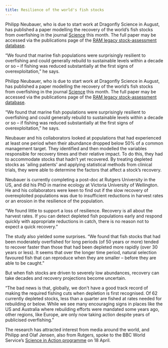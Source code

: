 ```yaml
---
title: Resilience of the world's fish stocks
---
```


Philipp Neubauer, who is due to start work at Dragonfly Science in
August, has published a paper modelling the recovery of the world’s
fish stocks from overfishing in the journal
[Science](http://www.sciencemag.org/content/340/6130/347.short) this
month. The full paper may be accessed via the publications page of the
[RAM legacy stock-assessment
database](http://ramlegacy.marinebiodiversity.ca/ram-legacy-stock-assessment-database/publications).

“We found that marine fish populations were surprisingly resilient to
overfishing and could generally rebuild to sustainable levels within a
decade or so – if fishing was reduced substantially at the first signs
of overexploitation,” he says.

<!--more-->

Philipp Neubauer, who is due to start work at Dragonfly Science in
August, has published a paper modelling the recovery of the world’s
fish stocks from overfishing in the journal
[Science](http://www.sciencemag.org/content/340/6130/347.short) this
month. The full paper may be accessed via the publications page of the
[RAM legacy stock-assessment
database](http://ramlegacy.marinebiodiversity.ca/ram-legacy-stock-assessment-database/publications).

“We found that marine fish populations were surprisingly resilient to
overfishing and could generally rebuild to sustainable levels within a
decade or so – if fishing was reduced substantially at the first signs
of overexploitation,” he says.

Neubauer and his collaborators looked at populations that had
experienced at least one period when their abundance dropped below 50%
of a common management target. They identified and then modelled the
variables responsible for recovery times and their relative impact. To
do this, they had to accommodate stocks that hadn’t yet recovered. By
treating depleted stocks as 'ailing patients' and applying statistical
methods from clinical trials, they were able to determine the factors
that affect a stock’s recovery.

Neubauer is currently completing a post-doc at Rutgers University in
the US, and did his PhD in marine ecology at Victoria University of
Wellington. He and his collaborators were keen to find out if the slow
recovery of overexploited populations was due to insufficient
reductions in harvest rates or an erosion in the resilience of the
population.

“We found little to support a loss of resilience. Recovery is all
about the harvest rates. If you can detect depleted fish populations
early and respond quickly with appropriate reductions in catch, there
is no reason not to expect a quick recovery.”

The study also yielded some surprises. “We found that fish stocks that
had been moderately overfished for long periods (of 50 years or more)
tended to recover faster than those that had been depleted more
rapidly (over 30 years or less). It seems that over the longer time
period, natural selection favoured fish that can reproduce when they
are smaller – before they are able to be caught.”

But when fish stocks are driven to severely low abundances, recovery
can take decades and recovery projections become uncertain.

“The bad news is that, globally, we don't have a good track record of
making the required fishing cuts when depletion is first recognised.
Of 62 currently depleted stocks, less than a quarter are fished at
rates needed for rebuilding or below. While we see many encouraging
signs in places like the US and Australia where rebuilding efforts
were mandated some years ago, other regions, like Europe, are only now
taking action despite years of publicised overfishing.”

The research has attracted interest from media around the world, and
Philipp and Olaf Jensen, also from Rutgers, spoke to the BBC World
Service’s [Science in Action
programme](http://www.bbc.co.uk/programmes/p017wnlr) on 18 April.

